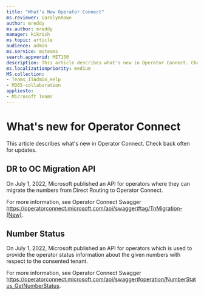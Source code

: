 ```yaml
---
title: "What's New Operator Connect"
ms.reviewer: CarolynRowe 
author: mreddy
ms.author: mreddy
manager: kikrish
ms.topic: article
audience: admin
ms.service: msteams
search.appverid: MET150
description: This article describes what's new in Operator Connect. Check back often for updates.
ms.localizationpriority: medium
MS.collection: 
- Teams_ITAdmin_Help
- M365-collaboration
appliesto: 
- Microsoft Teams
---
```


# What's new for Operator Connect

This article describes what's new in Operator Connect. Check back often for updates.

## DR to OC Migration API

On July 1, 2022, Microsoft published an API for operators where they can migrate the numbers from Direct Routing to Operator Connect. 

For more information, see Operator Connect Swagger https://operatorconnect.microsoft.com/api/swagger#tag/TnMigration-(New).

## Number Status

On July 1, 2022, Microsoft published an API for operators which is used to provide the operator status information about the given numbers with respect to the consented tenant.

For more information, see Operator Connect Swagger https://operatorconnect.microsoft.com/api/swagger#operation/NumberStatus_GetNumberStatus.
